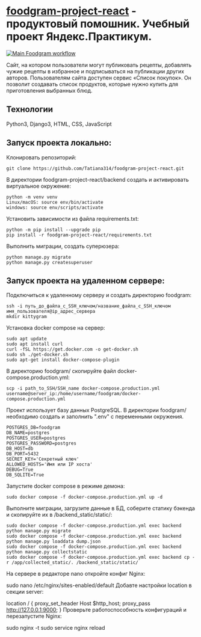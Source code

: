 # [foodgram-project-react](https://animalworld.zapto.org) - продуктовый помошник. Учебный проект Яндекс.Практикум.
[![Main Foodgram workflow](https://github.com/Tatiana314/foodgram-project-react/actions/workflows/main.yml/badge.svg)](https://github.com/Tatiana314/foodgram-project-react/actions/workflows/main.yml)

 Сайт, на котором пользователи могут публиковать рецепты, добавлять чужие рецепты в избранное и подписываться на публикации других авторов. Пользователям сайта доступен сервис «Список покупок». Он позволит создавать список продуктов, которые нужно купить для приготовления выбранных блюд.

## Технологии
Python3, Django3, HTML, CSS, JavaScript

## Запуск проекта локально:
Клонировать репозиторий:
```
git clone https://github.com/Tatiana314/foodgram-project-react.git
```
В директории foodgram-project-react/backend создать и активировать виртуальное окружение:
```
python -m venv venv
Linux/macOS: source env/bin/activate
windows: source env/scripts/activate
```
Установить зависимости из файла requirements.txt:
```
python -m pip install --upgrade pip
pip install -r foodgram-project-react/requirements.txt
```
Выполнить миграции, создать суперюзера:
```
python manage.py migrate
python manage.py createsuperuser
```
## Запуск проекта на удаленном сервере:
Подключиться к удаленному серверу и создать директорию foodgram:

```
ssh -i путь_до_файла_с_SSH_ключом/название_файла_с_SSH_ключом имя_пользователя@ip_адрес_сервера
mkdir kittygram
```
Установка docker compose на сервер:
```
sudo apt update
sudo apt install curl
curl -fSL https://get.docker.com -o get-docker.sh
sudo sh ./get-docker.sh
sudo apt-get install docker-compose-plugin
```
В директорию foodgram/ скопируйте файл docker-compose.production.yml:
```
scp -i path_to_SSH/SSH_name docker-compose.production.yml username@server_ip:/home/username/foodgram/docker-compose.production.yml
```
Проект использует базу данных PostgreSQL.
В директории foodgram/ необходимо создать и заполнить ".env" с переменными окружения.
```
POSTGRES_DB=foodgram
DB_NAME=postgres
POSTGRES_USER=postgres
POSTGRES_PASSWORD=postgres
DB_HOST=db
DB_PORT=5432
SECRET_KEY='Секретный ключ'
ALLOWED_HOSTS='Имя или IP хоста'
DEBUG=True
DB_SQLITE=True
```
Запустите docker compose в режиме демона:
```
sudo docker compose -f docker-compose.production.yml up -d
```
Выполните миграции, загрузите данные в БД, соберите статику бэкенда и скопируйте их в /backend_static/static/:
```
sudo docker compose -f docker-compose.production.yml exec backend python manage.py migrate
sudo docker compose -f docker-compose.production.yml exec backend python manage.py loaddata dump.json
sudo docker compose -f docker-compose.production.yml exec backend python manage.py collectstatic
sudo docker compose -f docker-compose.production.yml exec backend cp -r /app/collected_static/. /backend_static/static/
```
На сервере в редакторе nano откройте конфиг Nginx:

sudo nano /etc/nginx/sites-enabled/default
Добавте настройки location в секции server:

location / {
    proxy_set_header Host $http_host;
    proxy_pass http://127.0.0.1:9000;
}
Проверьте работоспособность конфигураций и перезапустите Nginx:

sudo nginx -t 
sudo service nginx reload
